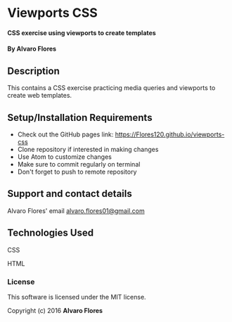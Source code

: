 # Viewports CSS

#### CSS exercise using viewports to create templates

#### By Alvaro Flores

## Description

This contains a CSS exercise practicing media queries and viewports to create web templates.

## Setup/Installation Requirements

* Check out the GitHub pages link: https://Flores120.github.io/viewports-css
* Clone repository if interested in making changes
* Use Atom to customize changes
* Make sure to commit regularly on terminal
* Don't forget to push to remote repository

## Support and contact details

Alvaro Flores' email alvaro.flores01@gmail.com

## Technologies Used

CSS

HTML

### License

This software is licensed under the MIT license.

Copyright (c) 2016 **Alvaro Flores**
